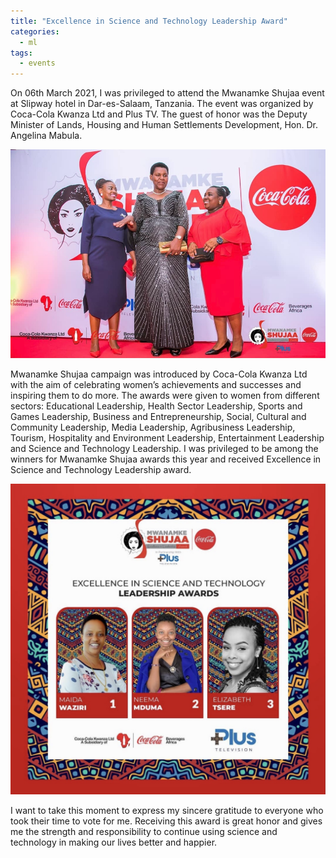 ```yaml
---
title: "Excellence in Science and Technology Leadership Award"
categories:
  - ml
tags:
  - events
---
```

On 06th March 2021, I was privileged to attend the Mwanamke Shujaa event at Slipway hotel in Dar-es-Salaam, Tanzania. The event was organized by Coca-Cola Kwanza Ltd and Plus TV. The guest of honor was the Deputy Minister of Lands, Housing and Human Settlements Development, Hon. Dr. Angelina Mabula. 

<img src="/assets/images/naibu.png" class="align-center" alt="">  

Mwanamke Shujaa campaign was introduced by Coca-Cola Kwanza Ltd with the aim of celebrating women’s achievements and successes and inspiring them to do more. The awards were given to women from different sectors: Educational Leadership, Health Sector Leadership, Sports and Games Leadership, Business and Entrepreneurship, Social, Cultural and Community Leadership, Media Leadership, Agribusiness Leadership, Tourism, Hospitality and Environment Leadership, Entertainment Leadership and Science and Technology Leadership. I was privileged to be among the winners for Mwanamke Shujaa awards this year and received Excellence in Science and Technology Leadership award. 

<img src="/assets/images/nominees.jpg" class="align-center" alt="">  

I want to take this moment to express my sincere gratitude to everyone who took their time to vote for me. Receiving this award is great honor and gives me the strength and responsibility to continue using science and technology in making our lives better and happier.
 
